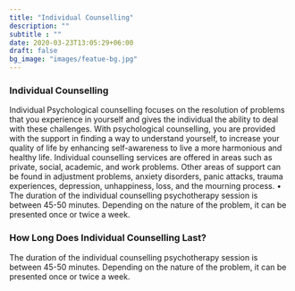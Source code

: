 ```yaml
---
title: "Individual Counselling"
description: ""
subtitle : ""
date: 2020-03-23T13:05:29+06:00
draft: false
bg_image: "images/featue-bg.jpg"
---
```


### Individual Counselling

Individual Psychological counselling focuses on the resolution of problems that you experience in yourself and gives the individual the ability to deal with these challenges. With psychological counselling, you are provided with the support in finding a way to understand yourself, to increase your quality of life by enhancing self-awareness to live a more harmonious and healthy life. Individual counselling services are offered in areas such as private, social, academic, and work problems. Other areas of support can be found in adjustment problems, anxiety disorders, panic attacks, trauma experiences, depression, unhappiness, loss, and the mourning process. • The duration of the individual counselling psychotherapy session is between 45-50 minutes. Depending on the nature of the problem, it can be presented once or twice a week. 

### How Long Does Individual Counselling Last?

The duration of the individual counselling psychotherapy session is between 45-50 minutes. Depending on the nature of the problem, it can be presented once or twice a week. 


